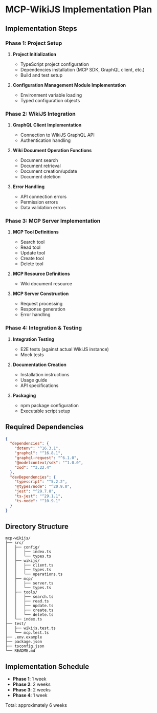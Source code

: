# MCP-WikiJS Implementation Plan

## Implementation Steps

### Phase 1: Project Setup

1. **Project Initialization**
   - TypeScript project configuration
   - Dependencies installation (MCP SDK, GraphQL client, etc.)
   - Build and test setup

2. **Configuration Management Module Implementation**
   - Environment variable loading
   - Typed configuration objects

### Phase 2: WikiJS Integration

1. **GraphQL Client Implementation**
   - Connection to WikiJS GraphQL API
   - Authentication handling

2. **Wiki Document Operation Functions**
   - Document search
   - Document retrieval
   - Document creation/update
   - Document deletion

3. **Error Handling**
   - API connection errors
   - Permission errors
   - Data validation errors

### Phase 3: MCP Server Implementation

1. **MCP Tool Definitions**
   - Search tool
   - Read tool
   - Update tool
   - Create tool
   - Delete tool

2. **MCP Resource Definitions**
   - Wiki document resource

3. **MCP Server Construction**
   - Request processing
   - Response generation
   - Error handling

### Phase 4: Integration & Testing

1. **Integration Testing**
   - E2E tests (against actual WikiJS instance)
   - Mock tests

2. **Documentation Creation**
   - Installation instructions
   - Usage guide
   - API specifications

3. **Packaging**
   - npm package configuration
   - Executable script setup

## Required Dependencies

```json
{
  "dependencies": {
    "dotenv": "^16.3.1",
    "graphql": "^16.8.1",
    "graphql-request": "^6.1.0",
    "@modelcontext/sdk": "^1.0.0",
    "zod": "^3.22.4"
  },
  "devDependencies": {
    "typescript": "^5.2.2",
    "@types/node": "^20.9.0",
    "jest": "^29.7.0",
    "ts-jest": "^29.1.1",
    "ts-node": "^10.9.1"
  }
}
```

## Directory Structure

```
mcp-wikijs/
├── src/
│   ├── config/
│   │   ├── index.ts
│   │   └── types.ts
│   ├── wikijs/
│   │   ├── client.ts
│   │   ├── types.ts
│   │   └── operations.ts
│   ├── mcp/
│   │   ├── server.ts
│   │   └── types.ts
│   ├── tools/
│   │   ├── search.ts
│   │   ├── read.ts
│   │   ├── update.ts
│   │   ├── create.ts
│   │   └── delete.ts
│   └── index.ts
├── test/
│   ├── wikijs.test.ts
│   └── mcp.test.ts
├── .env.example
├── package.json
├── tsconfig.json
└── README.md
```

## Implementation Schedule

- **Phase 1**: 1 week
- **Phase 2**: 2 weeks
- **Phase 3**: 2 weeks
- **Phase 4**: 1 week

Total: approximately 6 weeks